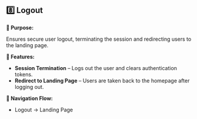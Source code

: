 ## 8️⃣ Logout

**🔹 Purpose:**

Ensures secure user logout, terminating the session and redirecting users to the landing page.

**🔹 Features:**

- **Session Termination** – Logs out the user and clears authentication tokens.
- **Redirect to Landing Page** – Users are taken back to the homepage after logging out.

**🔹 Navigation Flow:**

- Logout → Landing Page

